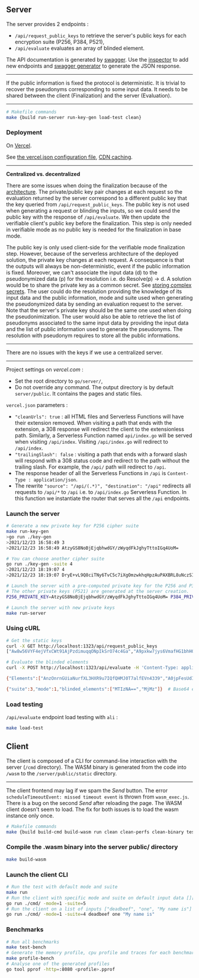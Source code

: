 ## Server

The server provides 2 endpoints :
- `/api/request_public_keys` to retrieve the server's public keys for each encryption suite (P256, P384, P521),
- `/api/evaluate` evaluates an array of blinded element.

The API documentation is generated by [swagger](https://app.swaggerhub.com/apis/nclv/ensimag-oprf/). Use the [inspector](https://inspector.swagger.io/builder) to add new endpoints and [swagger generator](https://roger13.github.io/SwagDefGen/) to generate the JSON response.

---

If the public information is fixed the protocol is deterministic. It is trivial to recover the pseudonyms corresponding to some input data. It needs to be shared between the client (Finalization) and the server (Evaluation).

---

```bash
# Makefile commands
make {build run-server run-key-gen load-test clean}
```

### Deployment

On [Vercel](https://vercel.com/nclv/ensimag-oprf).

See [the vercel.json configuration file](https://vercel.com/docs/cli#project-configuration/), [CDN caching](https://vercel.com/docs/concepts/edge-network/caching).

---

**Centralized vs. decentralized**

There are some issues when doing the finalization because of the [architecture](https://vercel.com/docs/concepts/functions/conceptual-model). The private/public key pair changes at each request so the evaluation returned by the server correspond to a different public key that the key queried from `/api/request_public_keys`. The public key is not used when generating a request or blinding the inputs, so we could send the public key with the response of `/api/evaluate`. We then update the verifiable client's public key before the finalization. This step is only needed in verifiable mode as no public key is needed for the finalization in base mode.

The public key is only used client-side for the verifiable mode finalization step. However, because of the serverless architecture of the deployed solution, the private key changes at each request. A consequence is that the outputs will always be non-deterministic, event if the public information is fixed. Moreover, we can't associate the input data (d) to the pseudonymized data (p) for the resolution i.e. do Resolve(p) -> d.
A solution would be to share the private key as a common secret. See [storing complex secrets](https://github.com/vercel/vercel/issues/749). The user could do the resolution providing the knowledge of its input data and the public information, mode and suite used when generating the pseudonymized data by sending an evaluation request to the server. Note that the server's private key should be the same one used when doing the pseudonimization. The user would also be able to retrieve the list of pseudonyms associated to the same input data by providing the input data and the list of public information used to generate the pseudonyms. The resolution with pseudonym requires to store all the public informations.

---

There are no issues with the keys if we use a centralized server.

---

Project settings on _vercel.com_ :
- Set the root directory to `go/server/`,
- Do not override any command. The output directory is by default `server/public`. It contains the pages and static files.

`vercel.json` parameters :
- `"cleanUrls": true` : all HTML files and Serverless Functions will have their extension removed. When visiting a path that ends with the extension, a 308 response will redirect the client to the extensionless path. Similarly, a Serverless Function named `api/index.go` will be served when visiting `/api/index`. Visiting `/api/index.go` will redirect to `/api/index`.
- `"trailingSlash": false` : visiting a path that ends with a forward slash will respond with a 308 status code and redirect to the path without the trailing slash. For example, the `/api/` path will redirect to `/api`. 
- The response header of all the Serverless Functions in `/api` is `Content-Type : application/json`.
- The rewrite `"source": "/api/(.*)", "destination": "/api"` redirects all requests to `/api/*` to `/api` i.e. to `/api/index.go` Serverless Function. In this function we instantiate the router that serves all the `/api` endpoints.

### Launch the server

```bash
# Generate a new private key for P256 cipher suite
make run-key-gen 
>go run ./key-gen
>2021/12/23 16:58:49 3
>2021/12/23 16:58:49 AtzyGS8NoBjEjqbhwdGY/zWyqdFkJghyTttoIGq4UoM=

# You can choose another cipher suite
go run ./key-gen -suite 4
>2021/12/23 18:19:07 4
>2021/12/23 18:19:07 DryE+vL9Q8ciTNy6TvC5c7iXgOmzwkhqHpzAuPAXBRL8uNczSINCqt3crXNjncIW

# Launch the server with a pre-computed private key for the P256 and P384 cipher suites
# The other private keys (P521) are generated at the server creation.
P256_PRIVATE_KEY=AtzyGS8NoBjEjqbhwdGY/zWyqdFkJghyTttoIGq4UoM= P384_PRIVATE_KEY=DryE+vL9Q8ciTNy6TvC5c7iXgOmzwkhqHpzAuPAXBRL8uNczSINCqt3crXNjncIW make run-server

# Launch the server with new private keys
make run-server
```

### Using cURL

```bash
# Get the static keys
curl -X GET http://localhost:1323/api/request_public_keys
["Aw8w56VYF4ejVfxCWt91AjPzdimuqqONpIkSrO74c4Ga","A9pxkw7jys6VmafHG1bhHOCd0b9nakuxZzHgQmDeiN8DtyemjeinyjtSNxdZPI50dQ==","AwF+WC+bWEBW1GT9wownSD7UokFge1BM7OMXAlzx9KgC4B+HMZxKgHN/FMXm9dmHaYUWXEDk4W13w2xwJGAbu1LmGw=="]

# Evaluate the blinded elements
curl -X POST http://localhost:1323/api/evaluate -H 'Content-Type: application/json' -d '{"suite": 3, "mode": 1, "info": "7465737420696e666f", "blinded_elements": [[2, 99, 233, 95, 211, 165, 194, 204, 118, 22, 17, 134, 162, 84, 135, 138, 180, 7, 229, 225, 238, 137, 138, 247, 196, 178, 119, 121, 218, 135, 36, 201, 132],[2, 61, 128, 127, 32, 157, 20, 86, 131, 22, 159, 225, 197, 38, 118, 154, 158, 71, 70, 50, 188, 116, 40, 80, 108, 72, 139, 91, 98, 146, 135, 105, 40]]}' # blinded elements of [][]byte{{0x00}, {0xFF}}

{"Elements":["AnzOnrnGUiaNurfXL3HXR9u7IQfQHMJ0T7alfEVn4339","A0jpFesUdIFhySiR2u9+FKAJSkGCrKyI7X8w7B2GurbA"],"Proof":null}

{"suite":3,"mode":1,"blinded_elements":["MTIzNA==","MjMz"]}  # Base64 encoded strings
```

### Load testing
`/api/evaluate` endpoint load testing with `ali` :

```bash
make load-test
```

## Client

The client is composed of a CLI for command-line interaction with the server (`/cmd` directory). The WASM binary is generated from the code into `/wasm` to the `/server/public/static` directory.

---

The client frontend may lag if we spam the _Send_ button. The error `scheduleTimeoutEvent: missed timeout event` is thrown from `wasm_exec.js`. There is a bug on the second _Send_ after reloading the page. The WASM client doesn't seem to load. The fix for both issues is to load the wasm instance only once.

```bash
# Makefile commands
make {build build-cmd build-wasm run clean clean-perfs clean-binary test-bench profile-bench}
```

### Compile the .wasm binary into the server public/ directory

```bash
make build-wasm
```

### Launch the client CLI

```bash
# Run the test with default mode and suite
make run
# Run the client with specific mode and suite on default input data [][]byte{{0x00}, {0xFF}}
go run ./cmd/ -mode=1 -suite=5
# Run the client on a list of inputs ["deadbeef", "one", "My name is"]
go run ./cmd/ -mode=1 -suite=4 deadbeef one "My name is"
```

### Benchmarks

```bash
# Run all benchmarks
make test-bench
# Generate the memory profile, cpu profile and traces for each benchmarks in perfs/
make profile-bench
# Analyse one of the generated profiles
go tool pprof -http=:8080 <profile>.pprof
```
